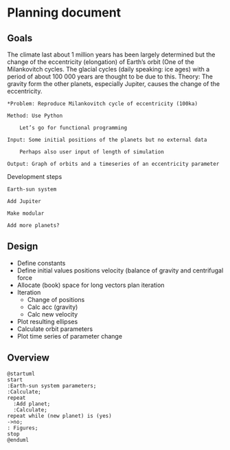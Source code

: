 # Planning document 

## Goals
The climate last about 1 million years has been largely determined but the change of the eccentricity (elongation) of Earth’s orbit (One of the Milankovitch cycles. The glacial cycles (daily speaking: ice ages) with a period of about 100 000 years are thought to be due to this. Theory: The gravity form the other planets, especially Jupiter, causes the change of the eccentricity.


    *Problem: Reproduce Milankovitch cycle of eccentricity (100ka)

    Method: Use Python

        Let’s go for functional programming

    Input: Some initial positions of the planets but no external data

        Perhaps also user input of length of simulation

    Output: Graph of orbits and a timeseries of an eccentricity parameter

Development steps

    Earth-sun system

    Add Jupiter

    Make modular

    Add more planets?



## Design
- Define constants  
- Define initial values positions velocity (balance of gravity and centrifugal force 
- Allocate (book) space for long vectors plan iteration   
- Iteration
  - Change of positions 
  - Calc acc (gravity)  
  - Calc new velocity  
- Plot resulting ellipses  
- Calculate orbit parameters  
- Plot time series of parameter change 


## Overview

```plantuml
@startuml
start
:Earth-sun system parameters;
:Calculate;
repeat
  :Add planet;
  :Calculate;
repeat while (new planet) is (yes)
->no;
: Figures;
stop
@enduml
```
